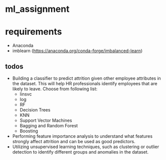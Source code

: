 # ml_assignment

# requirements
- Anaconda
- imblearn (https://anaconda.org/conda-forge/imbalanced-learn)


## todos
- Building a classifier to predict attrition given other employee attributes in the dataset. This will
help HR professionals identify employees that are likely to leave. Choose from following list:
  - linsvc
  - log
  - RF
  - Decision Trees
  - KNN
  - Support Vector Machines
  - Bagging and Random Forest
  - Boosting
- Performing feature importance analysis to understand what features strongly affect attrition and
can be used as good predictors.
- Utilizing unsupervised learning techniques, such as clustering or outlier detection to identify different
groups and anomalies in the dataset.
